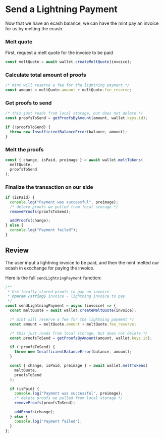 # Send a Lightning Payment

Now that we have an ecash balance, we can have the mint pay an invoice for us by melting the ecash.

### Melt quote

First, request a melt quote for the invoice to be paid

```js
const meltQuote = await wallet.createMeltQuote(invoice);
```

### Calculate total amount of proofs

```js
/* mint will reserve a fee for the lightning payment */
const amount = meltQuote.amount + meltQuote.fee_reserve;
```

### Get proofs to send

```js
/* this just reads from local storage, but does not delete */
const proofsToSend = getProofsByAmount(amount, wallet.keys.id);

if (!proofsToSend) {
  throw new InsufficientBalanceError(balance, amount);
}
```

### Melt the proofs

```js
const { change, isPaid, preimage } = await wallet.meltTokens(
  meltQuote,
  proofsToSend
);
```

### Finalize the transaction on our side

```js
if (isPaid) {
  console.log("Payment was successful", preimage);
  /* delete proofs we pulled from local storage */
  removeProofs(proofsToSend);

  addProofs(change);
} else {
  console.log("Payment failed");
}
```

## Review

The user input a lightning invoice to be paid, and then the mint melted our ecash in excchange for paying the invoice.

Here is the full `sendLightningPayment` function:

```js
/**
 * Use locally stored proofs to pay an invoice
 * @param {string} invoice - lightning invoice to pay
 */
const sendLightningPayment = async (invoice) => {
  const meltQuote = await wallet.createMeltQuote(invoice);

  /* mint will reserve a fee for the lightning payment */
  const amount = meltQuote.amount + meltQuote.fee_reserve;

  /* this just reads from local storage, but does not delete */
  const proofsToSend = getProofsByAmount(amount, wallet.keys.id);

  if (!proofsToSend) {
    throw new InsufficientBalanceError(balance, amount);
  }

  const { change, isPaid, preimage } = await wallet.meltTokens(
    meltQuote,
    proofsToSend
  );

  if (isPaid) {
    console.log("Payment was successful", preimage);
    /* delete proofs we pulled from local storage */
    removeProofs(proofsToSend);

    addProofs(change);
  } else {
    console.log("Payment failed");
  }
};
```
